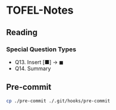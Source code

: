 # TOFEL-Notes

## Reading

### Special Question Types

- Q13. Insert
  [■] -> $\blacksquare$
- Q14. Summary

## Pre-commit

```sh
cp ./pre-commit ./.git/hooks/pre-commit
```
